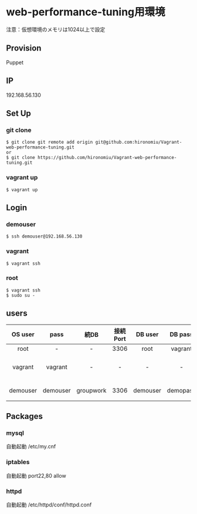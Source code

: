 web-performance-tuning用環境
===================================

注意：仮想環境のメモリは1024以上で設定

## Provision 
Puppet  

## IP
192.168.56.130

## Set Up
### git clone
```
$ git clone git remote add origin git@github.com:hironomiu/Vagrant-web-performance-tuning.git
or
$ git clone https://github.com/hironomiu/Vagrant-web-performance-tuning.git
```
### vagrant up
```
$ vagrant up  
```
## Login
### demouser
```
$ ssh demouser@192.168.56.130
```
### vagrant
```
$ vagrant ssh
```
### root
```
$ vagrant ssh
$ sudo su -
```

## users

| OS user | pass | 続DB | 接続Port |  DB user |  DB pass | 用途 |
|:-----------:|:------------:|:------------:|:------------:|:------------:|:------------:|:------------:|
| root | - | - | 3306 |  root | vagrant | root |
| vagrant | vagrant | - | - | - | - | vagrant用ユーザ |
| demouser | demouser | groupwork | 3306 | demouser | demopass | 検証用ユーザ |

## Packages   
### mysql
自動起動
/etc/my.cnf  
### iptables
自動起動
port22,80 allow
### httpd
自動起動
/etc/httpd/conf/httpd.conf

